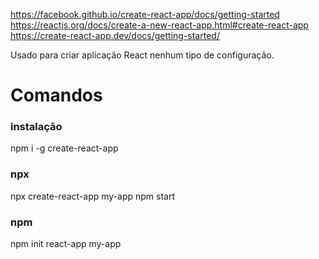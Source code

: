 https://facebook.github.io/create-react-app/docs/getting-started
https://reactjs.org/docs/create-a-new-react-app.html#create-react-app
https://create-react-app.dev/docs/getting-started/

Usado para criar aplicação React nenhum tipo de configuração.

# Comandos
### instalação
npm i -g create-react-app

### npx
npx create-react-app my-app
npm start

### npm
npm init react-app my-app